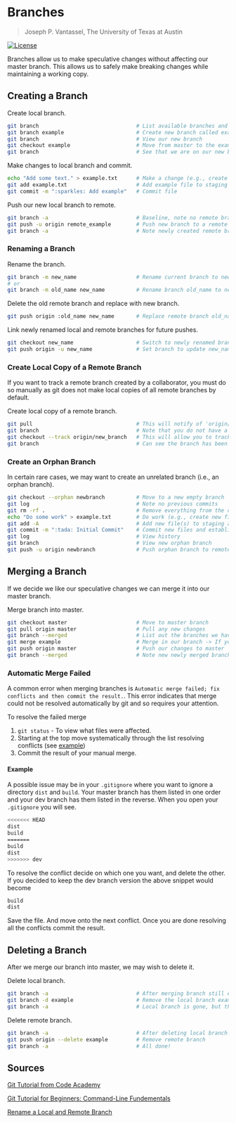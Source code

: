 # Branches

> Joseph P. Vantassel, The University of Texas at Austin

[![License](https://img.shields.io/badge/license-CC--By--SA--4.0-brightgreen.svg)](https://github.com/jpvantassel/git-course/blob/master/LICENSE.md)

Branches allow us to make speculative changes without affecting our master
branch. This allows us to safely make breaking changes while maintaining a
working copy.

## Creating a Branch

Create local branch.

```bash
git branch                               # List available branches and denotes current branch with *
git branch example                       # Create new branch called example
git branch                               # View our new branch
git checkout example                     # Move from master to the example branch
git branch                               # See that we are on our new branch
```

Make changes to local branch and commit.

```bash
echo "Add some text." > example.txt      # Make a change (e.g., create example file)
git add example.txt                      # Add example file to staging area
git commit -m ":sparkles: Add example"   # Commit file
```

Push our new local branch to remote.

```bash
git branch -a                            # Baseline, note no remote branch
git push -u origin remote_example        # Push new branch to a remote branch remote_example
git branch -a                            # Note newly created remote branch
```

### Renaming a Branch

Rename the branch.

```bash
git branch -m new_name                   # Rename current branch to new_name
# or
git branch -m old_name new_name          # Rename branch old_name to new_name
```

Delete the old remote branch and replace with new branch.

```bash
git push origin :old_name new_name       # Replace remote branch old_name
```

Link newly renamed local and remote branches for future pushes.

```bash
git checkout new_name                    # Switch to newly renamed branch
git push origin -u new_name              # Set branch to update new_name
```

### Create Local Copy of a Remote Branch

If you want to track a remote branch created by a collaborator, you must do so
manually as git does not make local copies of all remote branches by default.

Create local copy of a remote branch.

```bash
git pull                                 # This will notify of 'origin/new_branch'
git branch                               # Note that you do not have a copy
git checkout --track origin/new_branch   # This will allow you to track it
git branch                               # Can see the branch has been added
```

### Create an Orphan Branch

In certain rare cases, we may want to create an unrelated branch
(i.e., an orphan branch).

```bash
git checkout --orphan newbranch          # Move to a new empty branch
git log                                  # Note no previous commits
git rm -rf .                             # Remove everything from the current directory
echo "Do some work" > example.txt        # Do work (e.g., create new file)
git add -A                               # Add new file(s) to staging area
git commit -m ":tada: Initial Commit"    # Commit new files and establish history
git log                                  # View history
git branch                               # View new orphan branch
git push -u origin newbranch             # Push orphan branch to remote
```

## Merging a Branch

If we decide we like our speculative changes we can merge it into our master
branch.

Merge branch into master.

```bash
git checkout master                      # Move to master branch
git pull origin master                   # Pull any new changes
git branch --merged                      # List out the branches we have merged to date
git merge example                        # Merge in our branch -> If you get an error see section Automatic Merge Failed
git push origin master                   # Push our changes to master
git branch --merged                      # Note new newly merged branch has been added
```

### Automatic Merge Failed

A common error when merging branches is
`Automatic merge failed; fix conflicts and then commit the result.`. This error
indicates that merge could not be resolved automatically by git and so requires your
attention.

To resolve the failed merge

1. `git status` - To view what files were affected.
2. Starting at the top move systematically through the list resolving conflicts (see [example](#Example))
3. Commit the result of your manual merge.

#### Example

A possible issue may be in your `.gitignore` where you want to ignore a
directory `dist` and `build`. Your master branch has them listed in one order
and your dev branch has them listed in the reverse. When you open your
`.gitignore` you will see.

```bash
<<<<<<< HEAD
dist
build
=======
build
dist
>>>>>>> dev
```

To resolve the conflict decide on which one you want, and delete the other.
If you decided to keep the dev branch version the above snippet would become

```bash
build
dist
```

Save the file. And move onto the next conflict. Once you are done resolving
all the conflicts commit the result.

## Deleting a Branch

After we merge our branch into master, we may wish to delete it.

Delete local branch.

```bash
git branch -a                            # After merging branch still exists
git branch -d example                    # Remove the local branch example
git branch -a                            # Local branch is gone, but the remote is still there
```

Delete remote branch.

```bash
git branch -a                            # After deleting local branch remote still exists
git push origin --delete example         # Remove remote branch
git branch -a                            # All done!
```

## Sources

[Git Tutorial from Code Academy](https://www.codecademy.com/learn/learn-git)

[Git Tutorial for Beginners: Command-Line Fundementals](https://www.youtube.com/watch?v=HVsySz-h9r4&t=292s)

[Rename a Local and Remote Branch](https://multiplestates.wordpress.com/2015/02/05/rename-a-local-and-remote-branch-in-git/)
